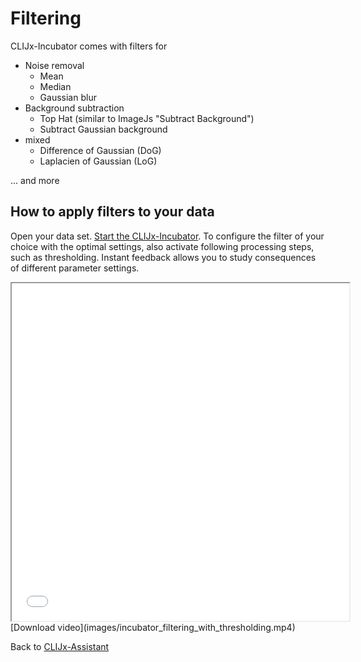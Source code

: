 # Filtering
CLIJx-Incubator comes with filters for 
* Noise removal
  * Mean
  * Median
  * Gaussian blur
* Background subtraction
  * Top Hat (similar to ImageJs "Subtract Background")
  * Subtract Gaussian background
* mixed
  * Difference of Gaussian (DoG)
  * Laplacien of Gaussian (LoG)
  
... and more
  

## How to apply filters to your data
Open your data set. [Start the CLIJx-Incubator](https://clij.github.io/incubator/getting_started). 
To configure the filter of your choice with the optimal settings, also activate following processing steps, 
such as thresholding. Instant feedback allows you to study consequences of different parameter settings.

<iframe src="images/incubator_filtering_with_thresholding.mp4" width="540" height="540"></iframe>
[Download video](images/incubator_filtering_with_thresholding.mp4) 

Back to [CLIJx-Assistant](https://clij.github.io/assistant)